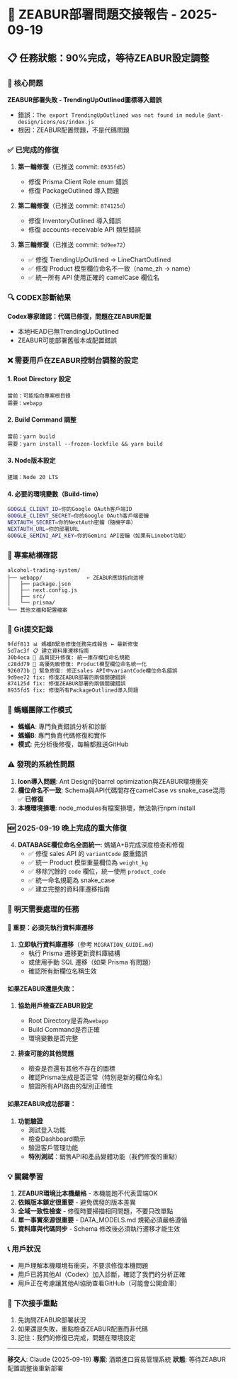 # 🚀 ZEABUR部署問題交接報告 - 2025-09-19

## 📋 任務狀態：90%完成，等待ZEABUR設定調整

### 🎯 核心問題
**ZEABUR部署失敗 - TrendingUpOutlined圖標導入錯誤**
- 錯誤：`The export TrendingUpOutlined was not found in module @ant-design/icons/es/index.js`
- 根因：ZEABUR配置問題，不是代碼問題

### ✅ 已完成的修復
1. **第一輪修復**（已推送 commit: `8935fd5`）
   - 修復 Prisma Client Role enum 錯誤
   - 修復 PackageOutlined 導入問題

2. **第二輪修復**（已推送 commit: `874125d`）
   - 修復 InventoryOutlined 導入錯誤
   - 修復 accounts-receivable API 類型錯誤

3. **第三輪修復**（已推送 commit: `9d9ee72`）
   - ✅ 修復 TrendingUpOutlined → LineChartOutlined
   - ✅ 修復 Product 模型欄位命名不一致（name_zh → name）
   - ✅ 統一所有 API 使用正確的 camelCase 欄位名

### 🔍 CODEX診斷結果
**Codex專家確認：代碼已修復，問題在ZEABUR配置**
- 本地HEAD已無TrendingUpOutlined
- ZEABUR可能部署舊版本或配置錯誤

### ❌ 需要用戶在ZEABUR控制台調整的設定

#### 1. **Root Directory 設定**
```
當前：可能指向專案根目錄
需要：webapp
```

#### 2. **Build Command 調整**
```
當前：yarn build
需要：yarn install --frozen-lockfile && yarn build
```

#### 3. **Node版本設定**
```
建議：Node 20 LTS
```

#### 4. **必要的環境變數（Build-time）**
```bash
GOOGLE_CLIENT_ID=你的Google OAuth客戶端ID
GOOGLE_CLIENT_SECRET=你的Google OAuth客戶端密鑰
NEXTAUTH_SECRET=你的NextAuth密鑰（隨機字串）
NEXTAUTH_URL=你的部署URL
GOOGLE_GEMINI_API_KEY=你的Gemini API密鑰（如果有Linebot功能）
```

### 📁 專案結構確認
```
alcohol-trading-system/
├── webapp/              ← ZEABUR應該指向這裡
│   ├── package.json
│   ├── next.config.js
│   ├── src/
│   └── prisma/
└── 其他文檔和配置檔案
```

### 🔧 Git提交記錄
```bash
9fdf813 📊 螞蟻B緊急修復任務完成報告 ← 最新修復
5d7ac3f 📋 建立資料庫遷移指南
30b4eca 🔧 品質提升修復: 統一庫存欄位命名規範
c28dd79 🔧 高優先級修復: Product模型欄位命名統一化
926073b 🚨 緊急修復: 修正sales API中variantCode欄位命名錯誤
9d9ee72 fix: 修復ZEABUR部署的兩個關鍵錯誤
874125d fix: 修復ZEABUR部署的兩個關鍵錯誤
8935fd5 fix: 修復所有PackageOutlined導入問題
```

### 🐜 螞蟻團隊工作模式
- **螞蟻A**: 專門負責錯誤分析和診斷
- **螞蟻B**: 專門負責代碼修復和實作
- **模式**: 先分析後修復，每輪都推送GitHub

### ⚠️ 發現的系統性問題
1. **Icon導入問題**: Ant Design的barrel optimization與ZEABUR環境衝突
2. **欄位命名不一致**: Schema與API代碼間存在camelCase vs snake_case混用 ✅ **已修復**
3. **本機環境損壞**: node_modules有檔案損壞，無法執行npm install

### 🆕 **2025-09-19 晚上完成的重大修復**
4. **DATABASE欄位命名全面統一**: 螞蟻A+B完成深度檢查和修復
   - ✅ 修復 sales API 的 `variantCode` 嚴重錯誤
   - ✅ 統一 Product 模型重量欄位為 `weight_kg`
   - ✅ 移除冗餘的 `code` 欄位，統一使用 `product_code`
   - ✅ 統一命名規範為 snake_case
   - ✅ 建立完整的資料庫遷移指南

### 🎯 明天需要處理的任務

#### 🚨 **重要：必須先執行資料庫遷移**
1. **立即執行資料庫遷移**（參考 `MIGRATION_GUIDE.md`）
   - 執行 Prisma 遷移更新資料庫結構
   - 或使用手動 SQL 遷移（如果 Prisma 有問題）
   - 確認所有新欄位名稱生效

#### 如果ZEABUR還是失敗：
1. **協助用戶檢查ZEABUR設定**
   - Root Directory是否為`webapp`
   - Build Command是否正確
   - 環境變數是否完整

2. **排查可能的其他問題**
   - 檢查是否還有其他不存在的圖標
   - 確認Prisma生成是否正常（特別是新的欄位命名）
   - 驗證所有API路由的型別正確性

#### 如果ZEABUR成功部署：
1. **功能驗證**
   - 測試登入功能
   - 檢查Dashboard顯示
   - 驗證客戶管理功能
   - **特別測試**：銷售API和產品變體功能（我們修復的重點）

### 💡 關鍵學習
1. **ZEABUR環境比本機嚴格** - 本機能跑不代表雲端OK
2. **依賴版本鎖定很重要** - 避免偶發的版本差異
3. **全域一致性檢查** - 修復時要掃描相同問題，不要只改單點
4. **單一事實來源很重要** - DATA_MODELS.md 規範必須嚴格遵循
5. **資料庫與代碼同步** - Schema 修改後必須執行遷移才能生效

### 📞 用戶狀況
- 用戶理解本機環境有衝突，不要求修復本機問題
- 用戶已將其他AI（Codex）加入診斷，確認了我們的分析正確
- 用戶正在考慮讓其他AI協助查看GitHub（可能會公開倉庫）

### 🔄 下次接手重點
1. 先詢問ZEABUR部署狀況
2. 如果還是失敗，重點檢查ZEABUR配置而非代碼
3. 記住：我們的修復已完成，問題在環境設定

---
**移交人**: Claude (2025-09-19)
**專案**: 酒類進口貿易管理系統
**狀態**: 等待ZEABUR配置調整後重新部署